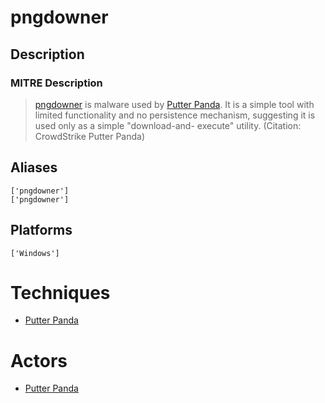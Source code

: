 
# pngdowner

## Description

### MITRE Description

> [pngdowner](https://attack.mitre.org/software/S0067) is malware used by [Putter Panda](https://attack.mitre.org/groups/G0024). It is a simple tool with limited functionality and no persistence mechanism, suggesting it is used only as a simple "download-and-
execute" utility. (Citation: CrowdStrike Putter Panda)

## Aliases

```
['pngdowner']
['pngdowner']
```

## Platforms

```
['Windows']
```

# Techniques


* [Putter Panda](../techniques/Putter-Panda.md)


# Actors


* [Putter Panda](../actors/Putter-Panda.md)

